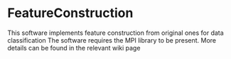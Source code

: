 # FeatureConstruction
This software implements feature construction from original ones for data classification
The software requires the MPI library to be present. More details can be found in the relevant wiki page
